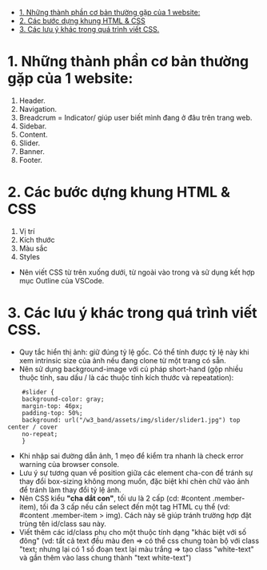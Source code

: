 - [1. Những thành phần cơ bản thường gặp của 1 website:](#1-những-thành-phần-cơ-bản-thường-gặp-của-1-website)
- [2. Các bước dựng khung HTML \& CSS](#2-các-bước-dựng-khung-html--css)
- [3. Các lưu ý khác trong quá trình viết CSS.](#3-các-lưu-ý-khác-trong-quá-trình-viết-css)

# 1. Những thành phần cơ bản thường gặp của 1 website:

1. Header.
2. Navigation.
3. Breadcrum = Indicator/ giúp user biết mình đang ở đâu trên trang web.
4. Sidebar.
5. Content.
6. Slider.
7. Banner.
8. Footer.

# 2. Các bước dựng khung HTML & CSS

1. Vị trí
2. Kích thước
3. Màu sắc
4. Styles

- Nên viết CSS từ trên xuống dưới, từ ngoài vào trong và sử dụng kết hợp mục Outline của VSCode.

# 3. Các lưu ý khác trong quá trình viết CSS.

- Quy tắc hiển thị ảnh: giữ đúng tỷ lệ gốc. Có thể tính được tỷ lệ này khi xem intrinsic size của ảnh nếu đang clone từ một trang có sẵn.
- Nên sử dụng background-image với cú pháp short-hand (gộp nhiều thuộc tính, sau dấu / là các thuộc tính kích thước và repeatation):
``` 
    #slider {
    background-color: gray;
    margin-top: 46px;
    padding-top: 50%;
    background: url("/w3_band/assets/img/slider/slider1.jpg") top center / cover
    no-repeat;
    }
```
- Khi nhập sai đường dẫn ảnh, 1 mẹo để kiểm tra nhanh là check error warning của browser console.
- Lưu ý sự tương quan về position giữa các element cha-con để tránh sự thay đổi box-sizing không mong muốn, đặc biệt khi chèn chữ vào ảnh để tránh làm thay đổi tỷ lệ ảnh.
- Nên CSS kiểu **"cha dắt con"**, tối ưu là 2 cấp (cd: #content .member-item), tối đa 3 cấp nếu cần select đến một tag HTML cụ thể (vd: #content .member-item > img). Cách này sẽ giúp tránh trường hợp đặt trùng tên id/class sau này.
- Viết thêm các id/class phụ cho một thuộc tính dạng "khác biệt với số đông" (vd: tất cả text đều màu đen => có thể css chung toàn bộ với class "text; nhưng lại có 1 số đoạn text lại màu trắng => tạo class "white-text" và gắn thêm vào lass chung thành "text white-text")